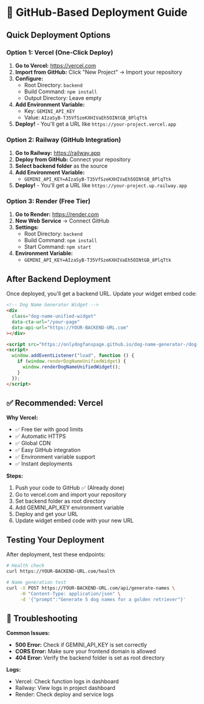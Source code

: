 # 🚀 GitHub-Based Deployment Guide

## Quick Deployment Options

### Option 1: Vercel (One-Click Deploy)

1. **Go to Vercel:** https://vercel.com
2. **Import from GitHub:** Click "New Project" → Import your repository
3. **Configure:**
   - Root Directory: `backend`
   - Build Command: `npm install`
   - Output Directory: Leave empty
4. **Add Environment Variable:**
   - Key: `GEMINI_API_KEY`
   - Value: `AIzaSyB-T35VfSzeKXHIVaEh5OINtGB_8PlqTtk`
5. **Deploy!** - You'll get a URL like `https://your-project.vercel.app`

### Option 2: Railway (GitHub Integration)

1. **Go to Railway:** https://railway.app
2. **Deploy from GitHub:** Connect your repository
3. **Select backend folder** as the source
4. **Add Environment Variable:**
   - `GEMINI_API_KEY=AIzaSyB-T35VfSzeKXHIVaEh5OINtGB_8PlqTtk`
5. **Deploy!** - You'll get a URL like `https://your-project.up.railway.app`

### Option 3: Render (Free Tier)

1. **Go to Render:** https://render.com
2. **New Web Service** → Connect GitHub
3. **Settings:**
   - Root Directory: `backend`
   - Build Command: `npm install`
   - Start Command: `npm start`
4. **Environment Variable:**
   - `GEMINI_API_KEY=AIzaSyB-T35VfSzeKXHIVaEh5OINtGB_8PlqTtk`

## After Backend Deployment

Once deployed, you'll get a backend URL. Update your widget embed code:

```html
<!-- Dog Name Generator Widget -->
<div
  class="dog-name-unified-widget"
  data-cta-url="/your-page"
  data-api-url="https://YOUR-BACKEND-URL.com"
></div>

<script src="https://onlydogfanspage.github.io/dog-name-generator-/dog-name-unified-widget.iife.js"></script>
<script>
  window.addEventListener("load", function () {
    if (window.renderDogNameUnifiedWidget) {
      window.renderDogNameUnifiedWidget();
    }
  });
</script>
```

## ✅ Recommended: Vercel

**Why Vercel:**
- ✅ Free tier with good limits
- ✅ Automatic HTTPS
- ✅ Global CDN
- ✅ Easy GitHub integration
- ✅ Environment variable support
- ✅ Instant deployments

**Steps:**
1. Push your code to GitHub ✅ (Already done)
2. Go to vercel.com and import your repository
3. Set backend folder as root directory
4. Add GEMINI_API_KEY environment variable
5. Deploy and get your URL
6. Update widget embed code with your new URL

## Testing Your Deployment

After deployment, test these endpoints:

```bash
# Health check
curl https://YOUR-BACKEND-URL.com/health

# Name generation test
curl -X POST https://YOUR-BACKEND-URL.com/api/generate-names \
     -H "Content-Type: application/json" \
     -d '{"prompt":"Generate 5 dog names for a golden retriever"}'
```

## 🔧 Troubleshooting

**Common Issues:**
- **500 Error:** Check if GEMINI_API_KEY is set correctly
- **CORS Error:** Make sure your frontend domain is allowed
- **404 Error:** Verify the backend folder is set as root directory

**Logs:**
- Vercel: Check function logs in dashboard
- Railway: View logs in project dashboard
- Render: Check deploy and service logs